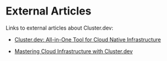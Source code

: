 # External Articles

Links to external articles about Cluster.dev:

* [Cluster.dev: All-in-One Tool for Cloud Native Infrastructure](https://itnext.io/cluster-dev-all-in-one-tool-for-cloud-native-infrastructure-636ed6ba8e28)

* [Mastering Cloud Infrastructure with Cluster.dev](https://medium.com/@AlexanderObregon/mastering-cloud-infrastructure-with-cluster-dev-37cc88a8edc0)